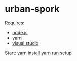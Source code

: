 # urban-spork

Requires:
- [node.js](https://nodejs.org/en/) 
- [yarn](https://yarnpkg.com/en/docs/getting-started)
- [visual studio](https://www.visualstudio.com/downloads/)

Start:
    yarn install
    yarn run setup